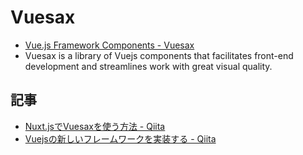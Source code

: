 # Vuesax

- [Vue.js Framework Components - Vuesax](https://lusaxweb.github.io/vuesax/)
- Vuesax is a library of Vuejs components that facilitates front-end development and streamlines work with great visual quality.

## 記事

- [Nuxt.jsでVuesaxを使う方法 - Qiita](https://qiita.com/redshoga/items/95f00b271809921a702e)
- [Vuejsの新しいフレームワークを実装する - Qiita](https://qiita.com/luisDanielRoviraContreras/items/bdc59d465aa4a0cd41e4)
